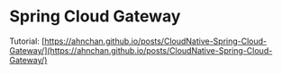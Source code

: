 # Spring Cloud Gateway

Tutorial: [https://ahnchan.github.io/posts/CloudNative-Spring-Cloud-Gateway/](https://ahnchan.github.io/posts/CloudNative-Spring-Cloud-Gateway/)


